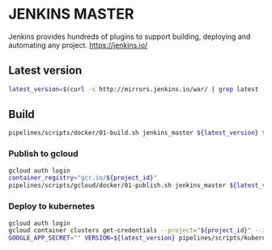 # JENKINS MASTER

Jenkins provides hundreds of plugins to support building, deploying and automating any project. <https://jenkins.io/>

## Latest version

```sh
latest_version=$(curl -s http://mirrors.jenkins.io/war/ | grep latest -B 1 | head -n 1 | grep -oh -e "[0-9]*\.[0-9]*" | tail -n 1)
```

## Build

```sh
pipelines/scripts/docker/01-build.sh jenkins_master ${latest_version} ${container_registry} $(pwd)/jenkins/master/DockerFile $(pwd)/jenkins/master
```

### Publish to gcloud

```sh
gcloud auth login
container_registry="gcr.io/${project_id}"
pipelines/scripts/gcloud/docker/01-publish.sh jenkins_master ${latest_version} ${container_registry}
```

### Deploy to kubernetes

```sh
gcloud auth login
gcloud container clusters get-credentials --project="${project_id}" --zone="${cluster_zone}" "${cluster_name}"
GOOGLE_APP_SECRET="" VERSION=${latest_version} pipelines/scripts/kubernetes/01-deploy.sh ${application_environment_variables_file_path} ${deployment_environment_variables_file_path)
```
